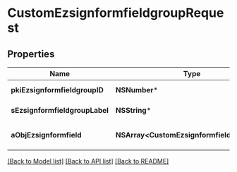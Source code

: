 # CustomEzsignformfieldgroupRequest

## Properties
Name | Type | Description | Notes
------------ | ------------- | ------------- | -------------
**pkiEzsignformfieldgroupID** | **NSNumber*** | The unique ID of the Ezsignformfieldgroup | [optional] 
**sEzsignformfieldgroupLabel** | **NSString*** | The Label for the Ezsignformfieldgroup | [optional] 
**aObjEzsignformfield** | **NSArray&lt;CustomEzsignformfieldRequest&gt;*** | An array containing all the values to fill the Ezsignform. | 

[[Back to Model list]](../README.md#documentation-for-models) [[Back to API list]](../README.md#documentation-for-api-endpoints) [[Back to README]](../README.md)


